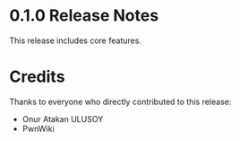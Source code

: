 0.1.0 Release Notes
====================

This release includes core features.

Credits
=======

Thanks to everyone who directly contributed to this release:

- Onur Atakan ULUSOY
- PwnWiki
